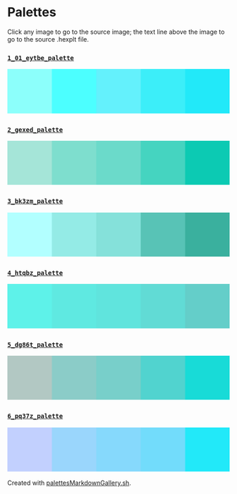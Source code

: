 # Palettes

Click any image to go to the source image; the text line above the image to go to the source .hexplt file.

### [`1_01_eytbe_palette`](1_01_eytbe_palette.hexplt)

[ ![1_01_eytbe_palette.png](1_01_eytbe_palette.png) ](1_01_eytbe_palette.png)

### [`2_gexed_palette`](2_gexed_palette.hexplt)

[ ![2_gexed_palette.png](2_gexed_palette.png) ](2_gexed_palette.png)

### [`3_bk3zm_palette`](3_bk3zm_palette.hexplt)

[ ![3_bk3zm_palette.png](3_bk3zm_palette.png) ](3_bk3zm_palette.png)

### [`4_htqbz_palette`](4_htqbz_palette.hexplt)

[ ![4_htqbz_palette.png](4_htqbz_palette.png) ](4_htqbz_palette.png)

### [`5_dg86t_palette`](5_dg86t_palette.hexplt)

[ ![5_dg86t_palette.png](5_dg86t_palette.png) ](5_dg86t_palette.png)

### [`6_pq37z_palette`](6_pq37z_palette.hexplt)

[ ![6_pq37z_palette.png](6_pq37z_palette.png) ](6_pq37z_palette.png)

Created with [palettesMarkdownGallery.sh](https://github.com/earthbound19/_ebDev/blob/master/scripts/imgAndVideo/palettesMarkdownGallery.sh).